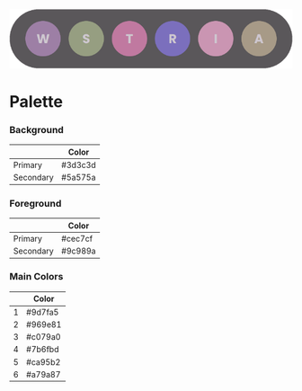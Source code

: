 ![preview](/imgs/colors.png)

# Palette
### Background
|  | Color |
|-|-|
| Primary | #3d3c3d |
| Secondary | #5a575a |
### Foreground
|  | Color |
|-|-|
| Primary | #cec7cf |
| Secondary | #9c989a |
### Main Colors
|  | Color |
|-|-|
| 1 | #9d7fa5 |
| 2 | #969e81 |
| 3 | #c079a0 |
| 4 | #7b6fbd |
| 5 | #ca95b2 |
| 6 | #a79a87 |
